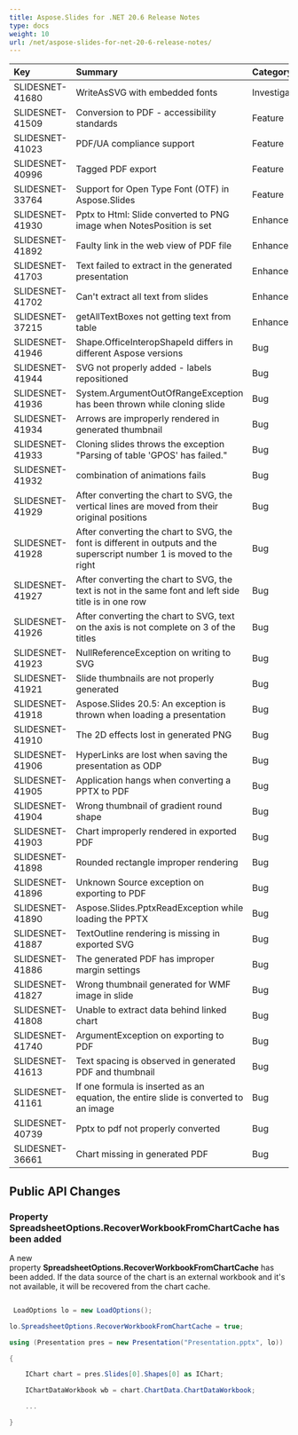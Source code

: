 ```yaml
---
title: Aspose.Slides for .NET 20.6 Release Notes
type: docs
weight: 10
url: /net/aspose-slides-for-net-20-6-release-notes/
---
```


|**Key**|**Summary**|**Category**|
| :- | :- | :- |
|SLIDESNET-41680|WriteAsSVG with embedded fonts|Investigation|
|SLIDESNET-41509|Conversion to PDF - accessibility standards |Feature|
|SLIDESNET-41023|PDF/UA compliance support|Feature|
|SLIDESNET-40996|Tagged PDF export|Feature|
|SLIDESNET-33764|Support for Open Type Font (OTF) in Aspose.Slides|Feature|
|SLIDESNET-41930|Pptx to Html: Slide converted to PNG image when NotesPosition is set |Enhancement|
|SLIDESNET-41892|Faulty link in the web view of PDF file|Enhancement|
|SLIDESNET-41703|Text failed to extract in the generated presentation|Enhancement|
|SLIDESNET-41702|Can't extract all text from slides|Enhancement|
|SLIDESNET-37215|getAllTextBoxes not getting text from table|Enhancement|
|SLIDESNET-41946|Shape.OfficeInteropShapeId differs in different Aspose versions|Bug|
|SLIDESNET-41944|SVG not properly added - labels repositioned|Bug|
|SLIDESNET-41936|System.ArgumentOutOfRangeException has been thrown while cloning slide|Bug|
|SLIDESNET-41934|Arrows are improperly rendered in generated thumbnail|Bug|
|SLIDESNET-41933|Cloning slides throws the exception "Parsing of table 'GPOS' has failed."|Bug|
|SLIDESNET-41932|combination of animations fails|Bug|
|SLIDESNET-41929|After converting the chart to SVG, the vertical lines are moved from their original positions|Bug|
|SLIDESNET-41928|After converting the chart to SVG, the font is different in outputs and the superscript number 1 is moved to the right|Bug|
|SLIDESNET-41927|After converting the chart to SVG, the text is not in the same font and left side title is in one row|Bug|
|SLIDESNET-41926|After converting the chart to SVG, text on the axis is not complete on 3 of the titles|Bug|
|SLIDESNET-41923|NullReferenceException on writing to SVG|Bug|
|SLIDESNET-41921|Slide thumbnails are not properly generated|Bug|
|SLIDESNET-41918|Aspose.Slides 20.5: An exception is thrown when loading a presentation|Bug|
|SLIDESNET-41910|The 2D effects lost in generated PNG|Bug|
|SLIDESNET-41906|HyperLinks are lost when saving the presentation as ODP |Bug|
|SLIDESNET-41905|Application hangs when converting a PPTX to PDF|Bug|
|SLIDESNET-41904|Wrong thumbnail of gradient round shape|Bug|
|SLIDESNET-41903|Chart improperly rendered in exported PDF|Bug|
|SLIDESNET-41898|Rounded rectangle improper rendering|Bug|
|SLIDESNET-41896|Unknown Source exception on exporting to PDF|Bug|
|SLIDESNET-41890|Aspose.Slides.PptxReadException while loading the PPTX|Bug|
|SLIDESNET-41887|TextOutline rendering is missing in exported SVG|Bug|
|SLIDESNET-41886|The generated PDF has improper margin settings|Bug|
|SLIDESNET-41827|Wrong thumbnail generated for WMF image in slide|Bug|
|SLIDESNET-41808|Unable to extract data behind linked chart |Bug|
|SLIDESNET-41740|ArgumentException on exporting to PDF|Bug|
|SLIDESNET-41613|Text spacing is observed in generated PDF and thumbnail|Bug|
|SLIDESNET-41161|If one formula is inserted as an equation, the entire slide is converted to an image|Bug|
|SLIDESNET-40739|Pptx to pdf not properly converted|Bug|
|SLIDESNET-36661|Chart missing in generated PDF|Bug|
## **Public API Changes**
### **Property SpreadsheetOptions.RecoverWorkbookFromChartCache has been added**
A new property **SpreadsheetOptions.RecoverWorkbookFromChartCache** has been added. If the data source of the chart is an external workbook and it's not available, it will be recovered from the chart cache.

``` csharp

 LoadOptions lo = new LoadOptions();

lo.SpreadsheetOptions.RecoverWorkbookFromChartCache = true;

using (Presentation pres = new Presentation("Presentation.pptx", lo))

{

    IChart chart = pres.Slides[0].Shapes[0] as IChart;

    IChartDataWorkbook wb = chart.ChartData.ChartDataWorkbook;

    ...

}

``` 
